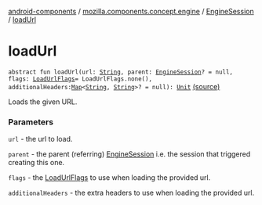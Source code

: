 [android-components](../../index.md) / [mozilla.components.concept.engine](../index.md) / [EngineSession](index.md) / [loadUrl](./load-url.md)

# loadUrl

`abstract fun loadUrl(url: `[`String`](https://kotlinlang.org/api/latest/jvm/stdlib/kotlin/-string/index.html)`, parent: `[`EngineSession`](index.md)`? = null, flags: `[`LoadUrlFlags`](-load-url-flags/index.md)` = LoadUrlFlags.none(), additionalHeaders: `[`Map`](https://kotlinlang.org/api/latest/jvm/stdlib/kotlin.collections/-map/index.html)`<`[`String`](https://kotlinlang.org/api/latest/jvm/stdlib/kotlin/-string/index.html)`, `[`String`](https://kotlinlang.org/api/latest/jvm/stdlib/kotlin/-string/index.html)`>? = null): `[`Unit`](https://kotlinlang.org/api/latest/jvm/stdlib/kotlin/-unit/index.html) [(source)](https://github.com/mozilla-mobile/android-components/blob/master/components/concept/engine/src/main/java/mozilla/components/concept/engine/EngineSession.kt#L422)

Loads the given URL.

### Parameters

`url` - the url to load.

`parent` - the parent (referring) [EngineSession](index.md) i.e. the session that
triggered creating this one.

`flags` - the [LoadUrlFlags](-load-url-flags/index.md) to use when loading the provided url.

`additionalHeaders` - the extra headers to use when loading the provided url.